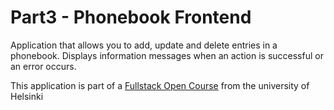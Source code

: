 # Part3 - Phonebook Frontend

Application that allows you to add, update and delete entries in a phonebook. Displays information messages when an action is successful or an error occurs.

This application is part of a [Fullstack Open Course](https://fullstackopen.com/es/) from the university of Helsinki
